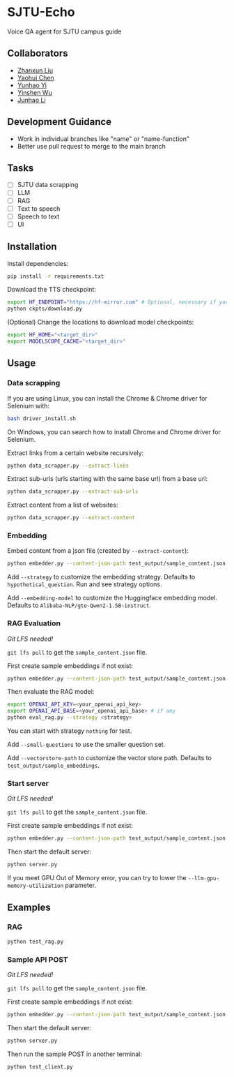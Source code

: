 # SJTU-Echo
Voice QA agent for SJTU campus guide

## Collaborators
- [Zhanxun Liu](xcc_zach@sjtu.edu.com)
- [Yaohui Chen](1009283848@sjtu.edu.cn)
- [Yunhao Yi](yiyunhao@sjtu.edu.cn)
- [Yinshen Wu](wuyinshen@sjtu.edu.cn)
- [Junhao Li](Lijunhao_hz@sjtu.edu.cn)

## Development Guidance
- Work in individual branches like "name" or "name-function"
- Better use pull request to merge to the main branch

## Tasks
- [ ] SJTU data scrapping
- [ ] LLM
- [ ] RAG
- [ ] Text to speech
- [ ] Speech to text
- [ ] UI

## Installation

Install dependencies:
```bash
pip install -r requirements.txt
```

Download the TTS checkpoint:
```bash
export HF_ENDPOINT="https://hf-mirror.com" # Optional, necessary if you are in China
python ckpts/download.py
```

(Optional) Change the locations to download model checkpoints:
```bash
export HF_HOME="<target_dir>"
export MODELSCOPE_CACHE="<target_dir>"
```

## Usage

### Data scrapping

If you are using Linux, you can install the Chrome & Chrome driver for Selenium with:
```bash
bash driver_install.sh
```

On Windows, you can search how to install Chrome and Chrome driver for Selenium.

Extract links from a certain website recursively:
```bash
python data_scrapper.py --extract-links
```

Extract sub-urls (urls starting with the same base url) from a base url:
```bash
python data_scrapper.py --extract-sub-urls
```

Extract content from a list of websites:
```bash
python data_scrapper.py --extract-content
```

### Embedding

Embed content from a json file (created by `--extract-content`):
```bash
python embedder.py --content-json-path test_output/sample_content.json --output-dir test_output/sample_embeddings
```

Add `--strategy` to customize the embedding strategy. Defaults to `hypothetical_question`. Run and see strategy options.

Add `--embedding-model` to customize the Huggingface embedding model. Defaults to `Alibaba-NLP/gte-Qwen2-1.5B-instruct`.

### RAG Evaluation

*Git LFS needed!*

`git lfs pull` to get the `sample_content.json` file.

First create sample embeddings if not exist:
```bash
python embedder.py --content-json-path test_output/sample_content.json --output-dir test_output/sample_embeddings
```

Then evaluate the RAG model:
```bash
export OPENAI_API_KEY=<your_openai_api_key>
export OPENAI_API_BASE=<your_openai_api_base> # if any
python eval_rag.py --strategy <strategy>
```

You can start with strategy `nothing` for test.

Add `--small-questions` to use the smaller question set.

Add `--vectorstore-path` to customize the vector store path. Defaults to `test_output/sample_embeddings`.

### Start server

*Git LFS needed!*

`git lfs pull` to get the `sample_content.json` file.

First create sample embeddings if not exist:
```bash
python embedder.py --content-json-path test_output/sample_content.json --output-dir test_output/sample_embeddings
```

Then start the default server:
```bash
python server.py
```

If you meet GPU Out of Memory error, you can try to lower the `--llm-gpu-memory-utilization` parameter.

## Examples

### RAG

```bash
python test_rag.py
```

### Sample API POST

*Git LFS needed!*

`git lfs pull` to get the `sample_content.json` file.

First create sample embeddings if not exist:
```bash
python embedder.py --content-json-path test_output/sample_content.json --output-dir test_output/sample_embeddings
```

Then start the default server:
```bash
python server.py
```

Then run the sample POST in another terminal:
```bash
python test_client.py
```
